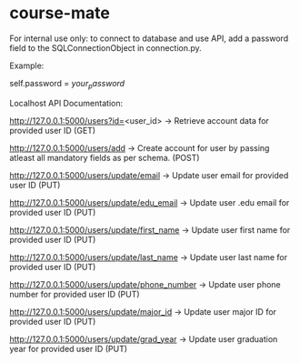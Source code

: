 # course-mate

For internal use only: to connect to database and use API, add a password field to the SQLConnectionObject in connection.py. 

Example:

self.password = $your_password$

Localhost API Documentation:

http://127.0.0.1:5000/users?id=<user_id> -> Retrieve account data for provided user ID (GET)

http://127.0.0.1:5000/users/add -> Create account for user by passing atleast all mandatory fields as per schema. (POST)

http://127.0.0.1:5000/users/update/email -> Update user email for provided user ID (PUT)

http://127.0.0.1:5000/users/update/edu_email -> Update user .edu email for provided user ID (PUT)

http://127.0.0.1:5000/users/update/first_name -> Update user first name for provided user ID (PUT)

http://127.0.0.1:5000/users/update/last_name -> Update user last name for provided user ID (PUT)

http://127.0.0.1:5000/users/update/phone_number -> Update user phone number for provided user ID (PUT)

http://127.0.0.1:5000/users/update/major_id -> Update user major ID for provided user ID (PUT)

http://127.0.0.1:5000/users/update/grad_year -> Update user graduation year for provided user ID (PUT)
